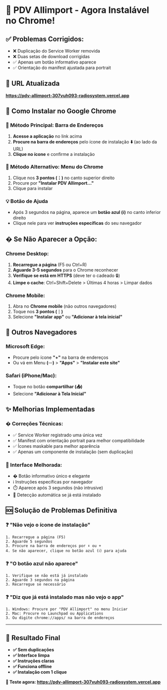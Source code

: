 # 🚀 PDV Allimport - Agora Instalável no Chrome!

## ✅ Problemas Corrigidos:
- ❌ Duplicação do Service Worker removida
- ❌ Duas setas de download corrigidas  
- ✅ Apenas um botão informativo aparece
- ✅ Orientação do manifest ajustada para portrait

## 🔗 URL Atualizada
**https://pdv-allimport-307vuh093-radiosystem.vercel.app**

## 📱 Como Instalar no Google Chrome

### 🎯 Método Principal: Barra de Endereços
1. **Acesse a aplicação** no link acima
2. **Procure na barra de endereços** pelo ícone de instalação **⬇️** (ao lado da URL)
3. **Clique no ícone** e confirme a instalação

### 🎯 Método Alternativo: Menu do Chrome
1. Clique nos **3 pontos (⋮)** no canto superior direito
2. Procure por **"Instalar PDV Allimport..."**
3. Clique para instalar

### 💡 Botão de Ajuda
- Após 3 segundos na página, aparece um **botão azul (ℹ️)** no canto inferior direito
- Clique nele para ver **instruções específicas** do seu navegador

## � Se Não Aparecer a Opção:

### Chrome Desktop:
1. **Recarregue a página** (F5 ou Ctrl+R)
2. **Aguarde 3-5 segundos** para o Chrome reconhecer
3. **Verifique se está em HTTPS** (deve ter o cadeado 🔒)
4. **Limpe o cache**: Ctrl+Shift+Delete > Últimas 4 horas > Limpar dados

### Chrome Mobile:
1. Abra no **Chrome mobile** (não outros navegadores)
2. Toque nos **3 pontos (⋮)**
3. Selecione **"Instalar app"** ou **"Adicionar à tela inicial"**

## 📱 Outros Navegadores

### Microsoft Edge:
- Procure pelo ícone **"+"** na barra de endereços
- Ou vá em Menu **(⋯)** > **"Apps"** > **"Instalar este site"**

### Safari (iPhone/Mac):
- Toque no botão **compartilhar (📤)**
- Selecione **"Adicionar à Tela Inicial"**

## ✨ Melhorias Implementadas

### �️ Correções Técnicas:
- ✅ Service Worker registrado uma única vez
- ✅ Manifest com orientação portrait para melhor compatibilidade
- ✅ Ícones maskable para melhor aparência
- ✅ Apenas um componente de instalação (sem duplicação)

### 🎨 Interface Melhorada:
- � Botão informativo único e elegante
- ℹ️ Instruções específicas por navegador
- ⏱️ Aparece após 3 segundos (não intrusive)
- 🎯 Detecção automática se já está instalado

## 🆘 Solução de Problemas Definitiva

### ❓ "Não vejo o ícone de instalação"
```
1. Recarregue a página (F5)
2. Aguarde 5 segundos
3. Procure na barra de endereços por ⬇️ ou +
4. Se não aparecer, clique no botão azul (ℹ️) para ajuda
```

### ❓ "O botão azul não aparece"  
```
1. Verifique se não está já instalado
2. Aguarde 3 segundos na página
3. Recarregue se necessário
```

### ❓ "Diz que já está instalado mas não vejo o app"
```
1. Windows: Procure por "PDV Allimport" no menu Iniciar
2. Mac: Procure no Launchpad ou Applications
3. Ou digite chrome://apps/ na barra de endereços
```

---

## 🎉 Resultado Final
- **✅ Sem duplicações**
- **✅ Interface limpa** 
- **✅ Instruções claras**
- **✅ Funciona offline**
- **✅ Instalação com 1 clique**

**🔗 Teste agora: https://pdv-allimport-307vuh093-radiosystem.vercel.app**
